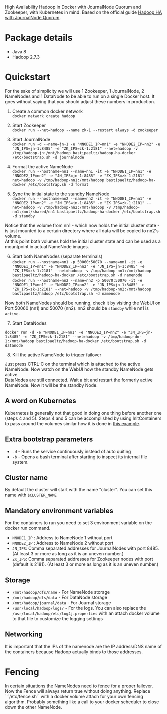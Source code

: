 High Availability Hadoop in Docker with JournalNode Quorum and Zookeeper, with Kubernetes in mind. Based on the official guide [Hadoop HA with JournalNode Quorum](https://hadoop.apache.org/docs/r2.7.3/hadoop-project-dist/hadoop-hdfs/HDFSHighAvailabilityWithQJM.html).

# Package details
* Java 8
* Hadoop 2.7.3

# Quickstart
For the sake of simplicity we will use 1 Zookeeper, 1 JournalNode, 2 NameNodes and 1 DataNode to be able to run on a single Docker host.
It goes without saying that you should adjust these numbers in production.

1. Create a common docker network  
```docker network create hadoop```

2. Start Zookeeper  
```docker run --net=hadoop --name zk-1 --restart always -d zookeeper```

3. Start JournalNode  
```docker run -d --name=jn-1 -e "NNODE1_IP=nn1" -e "NNODE2_IP=nn2" -e "JN_IPS=jn-1:8485" -e "ZK_IPS=zk-1:2181" --net=hadoop -v /tmp/hadoop-jn:/mnt/hadoop bastipaeltz/hadoop-ha-docker /etc/bootstrap.sh -d journalnode```

4. Format the active NameNode  
```docker run --hostname=nn1 --name=nn1 -it -e "NNODE1_IP=nn1" -e "NNODE2_IP=nn2" -e "JN_IPS=jn-1:8485" -e "ZK_IPS=zk-1:2181" --net=hadoop -v /tmp/hadoop-nn1:/mnt/hadoop bastipaeltz/hadoop-ha-docker /etc/bootstrap.sh -d format```

5. Sync the initial state to the standby NameNode  
```docker run --hostname=nn2 --name=nn2 -it -e "NNODE1_IP=nn1" -e "NNODE2_IP=nn2" -e "JN_IPS=jn-1:8485" -e "ZK_IPS=zk-1:2181" --net=hadoop -v /tmp/hadoop-nn2:/mnt/hadoop -v /tmp/hadoop-nn1:/mnt/shared/nn1 bastipaeltz/hadoop-ha-docker /etc/bootstrap.sh -d standby```  

Notice that the volume from nn1 - which now holds the initial cluster state - is just mounted to a certain directory where all data will be copied to nn2's volume.  
At this point both volumes hold the initial cluster state and can be used as a mountpoint in actual NameNode images.

6. Start both NameNodes (separate terminals)  
```docker run --hostname=nn1 -p 50060:50070 --name=nn1 -it -e "NNODE1_IP=nn1" -e "NNODE2_IP=nn2" -e "JN_IPS=jn-1:8485" -e "ZK_IPS=zk-1:2181" --net=hadoop -v /tmp/hadoop-nn1:/mnt/hadoop bastipaeltz/hadoop-ha-docker /etc/bootstrap.sh -d namenode```  
```docker run --hostname=nn2 --name=nn2 -p 50070:50070 -it -e "NNODE1_IP=nn1" -e "NNODE2_IP=nn2" -e "JN_IPS=jn-1:8485" -e "ZK_IPS=zk-1:2181" --net=hadoop -v /tmp/hadoop-nn2:/mnt/hadoop bastipaeltz/hadoop /etc/bootstrap.sh -d namenode```

Now both NameNodes should be running, check it by visiting the WebUI on Port 50060 (nn1) and 50070 (nn2). nn2 should be `standby` while nn1 is `active`.

7. Start DataNodes

```docker run -d -e "NNODE1_IP=nn1" -e "NNODE2_IP=nn2" -e "JN_IPS=jn-1:8485" -e "ZK_IPS=zk-1:2181" --net=hadoop -v /tmp/hadoop-dn-1:/mnt/hadoop bastipaeltz/hadoop-ha-docker /etc/bootstrap.sh -d datanode```

8. Kill the active NameNode to trigger failover

Just press CTRL-C on the terminal which is attached to the active NameNode. Now watch on the WebUI how the standby NameNode gets active.  
DataNodes are still connected. Wait a bit and restart the formerly active NameNode. Now it will be the standby Node.

## A word on Kubernetes
Kubernetes is generally not that good in doing one thing before another one (steps 4 and 5).
Steps 4 and 5 can be accomplished by using InitContainers to pass around the volumes similar how it is done in [this example](https://kubernetes.io/docs/tutorials/stateful-application/run-replicated-stateful-application/#statefulset).

## Extra bootstrap parameters
* ```-d``` - Runs the service continuously instead of auto quiting
* ```-b``` - Opens a bash terminal after starting to inspect its internal file system.

## Cluster name
By default the cluster will start with the name "cluster". You can set this name with ```$CLUSTER_NAME```

## Mandatory environment variables
For the containers to run you need to set 3 environment variable on the docker run command.

* ```NNODE1_IP``` : Address to NameNode 1 without port
* ```NNODE2_IP``` : Address to NameNode 2 without port
* ```JN_IPS```: Comma separated addresses for JournalNodes with port 8485. (At least 3 or more as long as it is an uneven number.)
* ```ZK_IPS```: Comma separated addresses for Zookeeper nodes with port (default is 2181).  (At least 3 or more as long as it is an uneven number.)

## Storage
* ```/mnt/hadoop/dfs/name``` - For NameNode storage
* ```/mnt/hadoop/dfs/data``` - For DataNode storage
* ```/mnt/hadoop/journal/data``` - For Journal storage
* ```/usr/local/hadoop/logs/``` - For the logs. You can also replace the ```/usr/local/hadoop/etc/log4j.properties``` with an attach docker volume to that file to customize the logging settings

## Networking

It is important that the IPs of the namenode are the IP address/DNS name of the containers because Hadoop actually binds to those addresses.

# Fencing
In certain situations the NameNodes need to fence for a proper failover. Now the Fence will always return true without doing anything. Replace ```/etc/fence.sh`` with a docker volume attach for your own fencing algorithm. Probably something like a call to your docker scheduler to close down the other NameNode.

